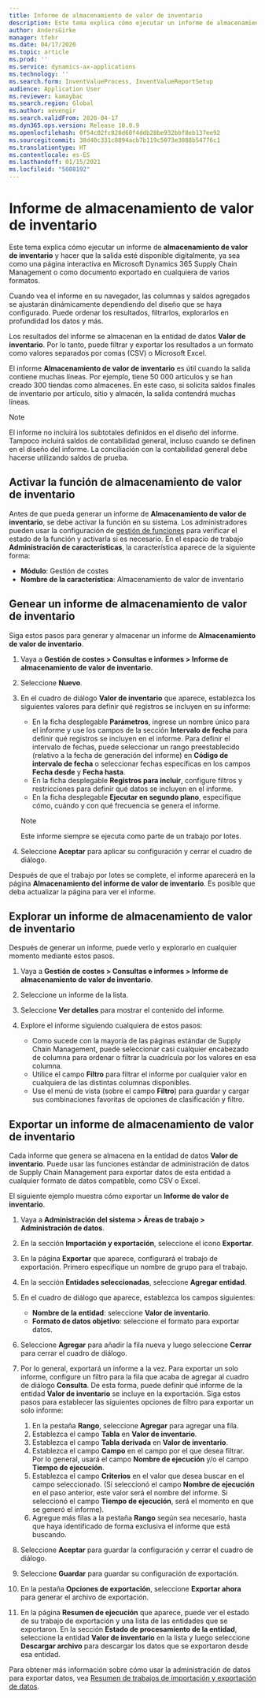 ```yaml
---
title: Informe de almacenamiento de valor de inventario
description: Este tema explica cómo ejecutar un informe de almacenamiento de valor de inventario y hacer que la salida esté disponible digitalmente, ya sea como una página interactiva en Microsoft Dynamics 365 Supply Chain Management o como documento exportado en cualquiera de varios formatos.
author: AndersGirke
manager: tfehr
ms.date: 04/17/2020
ms.topic: article
ms.prod: ''
ms.service: dynamics-ax-applications
ms.technology: ''
ms.search.form: InventValueProcess, InventValueReportSetup
audience: Application User
ms.reviewer: kamaybac
ms.search.region: Global
ms.author: aevengir
ms.search.validFrom: 2020-04-17
ms.dyn365.ops.version: Release 10.0.9
ms.openlocfilehash: 0f54c02fc828d60f4ddb28be932bbf8eb137ee92
ms.sourcegitcommit: 38d40c331c8894acb7b119c5073e3088b54776c1
ms.translationtype: HT
ms.contentlocale: es-ES
ms.lasthandoff: 01/15/2021
ms.locfileid: "5008192"
---
```

# <a name="inventory-value-storage-report"></a>Informe de almacenamiento de valor de inventario

Este tema explica cómo ejecutar un informe de **almacenamiento de valor de inventario** y hacer que la salida esté disponible digitalmente, ya sea como una página interactiva en Microsoft Dynamics 365 Supply Chain Management o como documento exportado en cualquiera de varios formatos.

Cuando vea el informe en su navegador, las columnas y saldos agregados se ajustarán dinámicamente dependiendo del diseño que se haya configurado. Puede ordenar los resultados, filtrarlos, explorarlos en profundidad los datos y más.

Los resultados del informe se almacenan en la entidad de datos **Valor de inventario**. Por lo tanto, puede filtrar y exportar los resultados a un formato como valores separados por comas (CSV) o Microsoft Excel.

El informe **Almacenamiento de valor de inventario** es útil cuando la salida contiene muchas líneas. Por ejemplo, tiene 50 000 artículos y se han creado 300 tiendas como almacenes. En este caso, si solicita saldos finales de inventario por artículo, sitio y almacén, la salida contendrá muchas líneas.

> [!NOTE]
> El informe no incluirá los subtotales definidos en el diseño del informe. Tampoco incluirá saldos de contabilidad general, incluso cuando se definen en el diseño del informe. La conciliación con la contabilidad general debe hacerse utilizando saldos de prueba.

## <a name="turn-on-the-inventory-value-storage-feature"></a>Activar la función de almacenamiento de valor de inventario

Antes de que pueda generar un informe de **Almacenamiento de valor de inventario**, se debe activar la función en su sistema. Los administradores pueden usar la configuración de [gestión de funciones](../../fin-ops-core/fin-ops/get-started/feature-management/feature-management-overview.md) para verificar el estado de la función y activarla si es necesario. En el espacio de trabajo **Administración de características**, la característica aparece de la siguiente forma:

- **Módulo**: Gestión de costes
- **Nombre de la característica**: Almacenamiento de valor de inventario

## <a name="generate-an-inventory-value-storage-report"></a>Genear un informe de almacenamiento de valor de inventario

Siga estos pasos para generar y almacenar un informe de **Almacenamiento de valor de inventario**.

1. Vaya a **Gestión de costes \> Consultas e informes \> Informe de almacenamiento de valor de inventario**.
1. Seleccione **Nuevo**.
1. En el cuadro de diálogo **Valor de inventario** que aparece, establezca los siguientes valores para definir qué registros se incluyen en su informe:

    - En la ficha desplegable **Parámetros**, ingrese un nombre único para el informe y use los campos de la sección **Intervalo de fecha** para definir qué registros se incluyen en el informe. Para definir el intervalo de fechas, puede seleccionar un rango preestablecido (relativo a la fecha de generación del informe) en **Código de intervalo de fecha** o seleccionar fechas específicas en los campos **Fecha desde** y **Fecha hasta**.
    - En la ficha desplegable **Registros para incluir**, configure filtros y restricciones para definir qué datos se incluyen en el informe.
    - En la ficha desplegable **Ejecutar en segundo plano**, especifique cómo, cuándo y con qué frecuencia se genera el informe.

    > [!NOTE]
    > Este informe siempre se ejecuta como parte de un trabajo por lotes.

1. Seleccione **Aceptar** para aplicar su configuración y cerrar el cuadro de diálogo.

Después de que el trabajo por lotes se complete, el informe aparecerá en la página **Almacenamiento del informe de valor de inventario**. Es posible que deba actualizar la página para ver el informe.

## <a name="explore-an-inventory-value-storage-report"></a>Explorar un informe de almacenamiento de valor de inventario

Después de generar un informe, puede verlo y explorarlo en cualquier momento mediante estos pasos.

1. Vaya a **Gestión de costes \> Consultas e informes \> Informe de almacenamiento de valor de inventario**.
1. Seleccione un informe de la lista.
1. Seleccione **Ver detalles** para mostrar el contenido del informe.
1. Explore el informe siguiendo cualquiera de estos pasos:

    - Como sucede con la mayoría de las páginas estándar de Supply Chain Management, puede seleccionar casi cualquier encabezado de columna para ordenar o filtrar la cuadrícula por los valores en esa columna.
    - Utilice el campo **Filtro** para filtrar el informe por cualquier valor en cualquiera de las distintas columnas disponibles.
    - Use el menú de vista (sobre el campo **Filtro**) para guardar y cargar sus combinaciones favoritas de opciones de clasificación y filtro.

## <a name="export-an-inventory-value-storage-report"></a>Exportar un informe de almacenamiento de valor de inventario

Cada informe que genera se almacena en la entidad de datos **Valor de inventario**. Puede usar las funciones estándar de administración de datos de Supply Chain Management para exportar datos de esta entidad a cualquier formato de datos compatible, como CSV o Excel.

El siguiente ejemplo muestra cómo exportar un **Informe de valor de inventario**.

1. Vaya a **Administración del sistema \> Áreas de trabajo \> Administración de datos**.
1. En la sección **Importación y exportación**, seleccione el icono **Exportar**. 
1. En la página **Exportar** que aparece, configurará el trabajo de exportación. Primero especifique un nombre de grupo para el trabajo.
1. En la sección **Entidades seleccionadas**, seleccione **Agregar entidad**.
1. En el cuadro de diálogo que aparece, establezca los campos siguientes:

    - **Nombre de la entidad**: seleccione **Valor de inventario**.
    - **Formato de datos objetivo**: seleccione el formato para exportar datos.

1. Seleccione **Agregar** para añadir la fila nueva y luego seleccione **Cerrar** para cerrar el cuadro de diálogo.
1. Por lo general, exportará un informe a la vez. Para exportar un solo informe, configure un filtro para la fila que acaba de agregar al cuadro de diálogo **Consulta**. De esta forma, puede definir qué informe de la entidad **Valor de inventario** se incluye en la exportación. Siga estos pasos para establecer las siguientes opciones de filtro para exportar un solo informe:

    1. En la pestaña **Rango**, seleccione **Agregar** para agregar una fila.
    2. Establezca el campo **Tabla** en **Valor de inventario**.
    3. Establezca el campo **Tabla derivada** en **Valor de inventario**.
    4. Establezca el campo **Campo** en el campo por el que desea filtrar. Por lo general, usará el campo **Nombre de ejecución** y/o el campo **Tiempo de ejecución**.
    5. Establezca el campo **Criterios** en el valor que desea buscar en el campo seleccionado. (Si seleccionó el campo **Nombre de ejecución** en el paso anterior, este valor será el nombre del informe. Si seleccionó el campo **Tiempo de ejecución**, será el momento en que se generó el informe).
    6. Agregue más filas a la pestaña **Rango** según sea necesario, hasta que haya identificado de forma exclusiva el informe que está buscando.

1. Seleccione **Aceptar** para guardar la configuración y cerrar el cuadro de diálogo.
1. Seleccione **Guardar** para guardar su configuración de exportación.
1. En la pestaña **Opciones de exportación**, seleccione **Exportar ahora** para generar el archivo de exportación.
1. En la página **Resumen de ejecución** que aparece, puede ver el estado de su trabajo de exportación y una lista de las entidades que se exportaron. En la sección **Estado de procesamiento de la entidad**, seleccione la entidad **Valor de inventario** en la lista y luego seleccione **Descargar archivo** para descargar los datos que se exportaron desde esa entidad.

Para obtener más información sobre cómo usar la administración de datos para exportar datos, vea [Resumen de trabajos de importación y exportación de datos](../../fin-ops-core/dev-itpro/data-entities/data-import-export-job.md).
